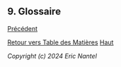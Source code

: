 ## 9. Glossaire

[Précédent](/docs/v1.0.0/fr/learn-by-coding-fr.md)

[Retour vers Table des Matières](/docs/v1.0.0/fr/toc-fr.md)
[Haut](#9-glossaire)

*Copyright (c) 2024 Eric Nantel*